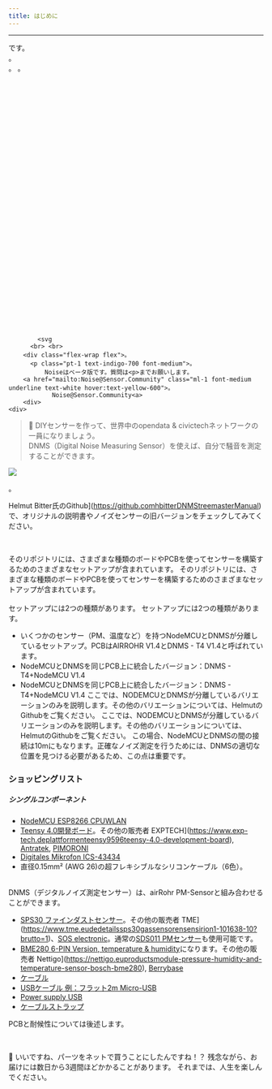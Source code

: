 ```yaml
---
title: はじめに
---
```

---
  <div class="max-w-screen-xl mx-auto pb-5"> です。
    <div class="p-2 rounded-lg bg-indigo-100 shadow-lg sm:p-3">。
    <div class="flex items-center">。
          <span class="p-2 rounded-lg bg-indigo-500">。
            <svg class="h-8 w-8 text-white" fill="none" viewBox="0 0 24 24" stroke="currentColor">。

            <svg
          <br> <br>
        <div class="flex-wrap flex">。
          <p class="pt-1 text-indigo-700 font-medium">。
              Noiseはベータ版です。質問は<p>までお願いします。
        <a href="mailto:Noise@Sensor.Community" class="ml-1 font-medium underline text-white hover:text-yellow-600">。
                Noise@Sensor.Community<a>
        <div>
    <div>
  <div>
<div>


> 🚧 DIYセンサーを作って、世界中のopendata &amp; civictechネットワークの一員になりましょう。<br> DNMS（Digital Noise Measuring Sensor）を使えば、自分で騒音を測定することができます。

 <img src="...docsdnmsdnms-noise-measuring-sensor-kit.jpg" style="display: block; margin: 1em 0" loading="lazy">。


Helmut Bitter氏のGithub](https://github.comhbitterDNMStreemasterManual)で、オリジナルの説明書やノイズセンサーの旧バージョンをチェックしてみてください。

<br>

そのリポジトリには、さまざまな種類のボードやPCBを使ってセンサーを構築するためのさまざまなセットアップが含まれています。
そのリポジトリには、さまざまな種類のボードやPCBを使ってセンサーを構築するためのさまざまなセットアップが含まれています。
 <br>
 <br>
 セットアップには2つの種類があります。
 セットアップには2つの種類があります。
* いくつかのセンサー（PM、温度など）を持つNodeMCUとDNMSが分離しているセットアップ。PCBはAIRROHR V1.4とDNMS - T4 V1.4と呼ばれています。
* NodeMCUとDNMSを同じPCB上に統合したバージョン：DNMS - T4+NodeMCU V1.4
* NodeMCUとDNMSを同じPCB上に統合したバージョン：DNMS - T4+NodeMCU V1.4
 ここでは、NODEMCUとDNMSが分離しているバリエーションのみを説明します。その他のバリエーションについては、HelmutのGithubをご覧ください。
 ここでは、NODEMCUとDNMSが分離しているバリエーションのみを説明します。その他のバリエーションについては、HelmutのGithubをご覧ください。
  この場合、NodeMCUとDNMSの間の接続は10mにもなります。正確なノイズ測定を行うためには、DNMSの適切な位置を見つける必要があるため、この点は重要です。

### ショッピングリスト

##### シングルコンポーネント
* [NodeMCU ESP8266 CPUWLAN](https://www.aliexpress.comwholesale?groupsort=1&amp;SortType=price_asc&amp;SearchText=nodemcu+v3+esp8266+ch340)
* [Teensy 4.0開発ボード](https://www.pjrc.comstoreteensy40.html)。その他の販売者 EXPTECH](https://www.exp-tech.deplattformenteensy9596teensy-4.0-development-board), [Antratek](https://www.antratek.deteensy-4-0), [PIMORONI](https://shop.pimoroni.comproductsteensy-4-0-development-board)
* [Digitales Mikrofon ICS-43434](https://www.tindie.comproductsonehorseics43434-i2s-digital-microphone)
* 直径0.15mm² (AWG 26)の超フレキシブルなシリコンケーブル（6色）。
<br>
DNMS（デジタルノイズ測定センサー）は、airRohr PM-Sensorと組み合わせることができます。

* [SPS30 ファインダストセンサー](https://www.sparkfun.comproducts15103)。その他の販売者 TME](https://www.tme.eudedetailssps30gassensorensensirion1-101638-10?brutto=1)、[SOS electronic](https://www.soselectronic.deproductssensirionsps30-2-304234)。通常の[SDS011 PMセンサー](https://de.aliexpress.comwholesale?catId=0&amp;initiative_id=AS_20200813122806&amp;SearchText=sds011)も使用可能です。
* [BME280 6-PIN Version, temperature &amp; humidity](https://www.aliexpress.comwholesale?catId=0&amp;initiative_id=SB_20200308040440&amp;SearchText=bme280+-5V++3.3V)になります。その他の販売者 Nettigo](https://nettigo.euproductsmodule-pressure-humidity-and-temperature-sensor-bosch-bme280), [Berrybase](https://www.berrybase.debauelementesensoren-modulefeuchtigkeitbme680-breakout-board-4in1-sensor-f-252-r-temperatur-luftfeuchtigkeit-luftdruck-und-luftg-252-t)
* [ケーブル](http://www.aliexpress.comwholesale?groupsort=1&amp;SortType=price_asc&amp;SearchText=Dupont+ケーブル+20cm+メス-メス)
* [USBケーブル 例：フラット2m Micro-USB](https://www.aliexpress.comwholesale?catId=0&amp;initiative_id=SB_20200308040708&amp;SearchText=micro+USB+フラット+ケーブル+2m)
* [Power supply USB](https://www.aliexpress.comwholesale?catId=0&amp;initiative_id=SB_20200308040834&amp;SearchText=single+micro+usb+eu+power+supply)
* [ケーブルストラップ](https://www.aliexpress.comwholesale?catId=0&amp;initiative_id=SB_20200308040852&amp;SearchText=cable+straps)

PCBと耐候性については後述します。

<br>

🙌 いいですね、パーツをネットで買うことにしたんですね！？
残念ながら、お届けには数日から3週間ほどかかることがあります。
それまでは、人生を楽しんでください️。
